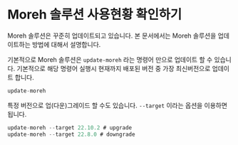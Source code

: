 # Moreh 솔루션 사용현황 확인하기

Moreh 솔루션은 꾸준히 업데이트되고 있습니다. 본 문서에서는 Moreh 솔루션을 업데이트하는 방법에 대해서 설명합니다.

기본적으로 Moreh 솔루션은 `update-moreh` 라는 명령어 만으로 업데이트 할 수 있습니다. 기본적으로 해당 명령어 실행시 현재까지 배포된 버전 중 가장 최신버전으로 업데이트 합니다.

```jsx
update-moreh
```

특정 버전으로 업(다운)그레이드 할 수도 있습니다. `--target` 이라는 옵션을 이용하면 됩니다.

```jsx
update-moreh --target 22.10.2 # upgrade
update-moreh --target 22.8.0 # downgrade
```

